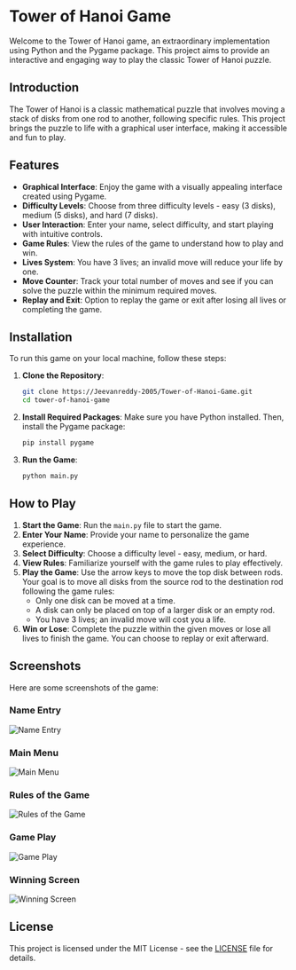 # Tower of Hanoi Game

Welcome to the Tower of Hanoi game, an extraordinary implementation using Python and the Pygame package. This project aims to provide an interactive and engaging way to play the classic Tower of Hanoi puzzle.

## Introduction

The Tower of Hanoi is a classic mathematical puzzle that involves moving a stack of disks from one rod to another, following specific rules. This project brings the puzzle to life with a graphical user interface, making it accessible and fun to play.

## Features

- **Graphical Interface**: Enjoy the game with a visually appealing interface created using Pygame.
- **Difficulty Levels**: Choose from three difficulty levels - easy (3 disks), medium (5 disks), and hard (7 disks).
- **User Interaction**: Enter your name, select difficulty, and start playing with intuitive controls.
- **Game Rules**: View the rules of the game to understand how to play and win.
- **Lives System**: You have 3 lives; an invalid move will reduce your life by one.
- **Move Counter**: Track your total number of moves and see if you can solve the puzzle within the minimum required moves.
- **Replay and Exit**: Option to replay the game or exit after losing all lives or completing the game.

## Installation

To run this game on your local machine, follow these steps:

1. **Clone the Repository**:
    ```sh
    git clone https://Jeevanreddy-2005/Tower-of-Hanoi-Game.git
    cd tower-of-hanoi-game
    ```

2. **Install Required Packages**:
    Make sure you have Python installed. Then, install the Pygame package:
    ```sh
    pip install pygame
    ```

3. **Run the Game**:
    ```sh
    python main.py
    ```

## How to Play

1. **Start the Game**: Run the `main.py` file to start the game.
2. **Enter Your Name**: Provide your name to personalize the game experience.
3. **Select Difficulty**: Choose a difficulty level - easy, medium, or hard.
4. **View Rules**: Familiarize yourself with the game rules to play effectively.
5. **Play the Game**: Use the arrow keys to move the top disk between rods. Your goal is to move all disks from the source rod to the destination rod following the game rules:
   - Only one disk can be moved at a time.
   - A disk can only be placed on top of a larger disk or an empty rod.
   - You have 3 lives; an invalid move will cost you a life.
6. **Win or Lose**: Complete the puzzle within the given moves or lose all lives to finish the game. You can choose to replay or exit afterward.

## Screenshots

Here are some screenshots of the game:

### Name Entry
![Name Entry](screenshots/screenshot1.png)

### Main Menu
![Main Menu](screenshots/screenshot1.png)

### Rules of the Game
![Rules of the Game](screenshots/screenshot2.png)

### Game Play
![Game Play](screenshots/screenshot2.png)

### Winning Screen
![Winning Screen](screenshots/screenshot3.png)

## License

This project is licensed under the MIT License - see the [LICENSE](LICENSE) file for details.
